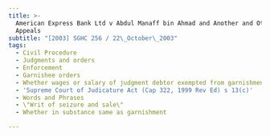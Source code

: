 ```yaml
---
title: >-
  American Express Bank Ltd v Abdul Manaff bin Ahmad and Another and Other
  Appeals
subtitle: "[2003] SGHC 256 / 22\_October\_2003"
tags:
  - Civil Procedure
  - Judgments and orders
  - Enforcement
  - Garnishee orders
  - Whether wages or salary of judgment debtor exempted from garnishment
  - 'Supreme Court of Judicature Act (Cap 322, 1999 Rev Ed) s 13(c)'
  - Words and Phrases
  - \"Writ of seizure and sale\"
  - Whether in substance same as garnishment

---
```


